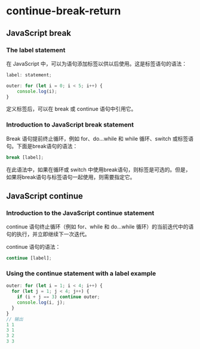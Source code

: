 # continue-break-return

## JavaScript break

### The label statement

在 JavaScript 中，可以为语句添加标签以供以后使用。这是标签语句的语法：

```js
label: statement;
```

```js
outer: for (let i = 0; i < 5; i++) {
    console.log(i);
}
```

定义标签后，可以在 break 或 continue 语句中引用它。

### Introduction to JavaScript break statement

Break 语句提前终止循环，例如 for、do...while 和 while 循环、switch 或标签语句。下面是break语句的语法：

```js
break [label];
```

在此语法中，如果在循环或 switch 中使用break语句，则标签是可选的。但是，如果将break语句与标签语句一起使用，则需要指定它。

## JavaScript continue

### Introduction to the JavaScript continue statement

continue 语句终止循环（例如 for、while 和 do…while 循环）的当前迭代中的语句的执行，并立即继续下一次迭代。

continue 语句的语法：

```js
continue [label];
```

### Using the continue statement with a label example

```js
outer: for (let i = 1; i < 4; i++) {
  for (let j = 1; j < 4; j++) {
    if (i + j == 3) continue outer;
    console.log(i, j);
  }
}
// 输出
1 1
3 1
3 2
3 3
```
